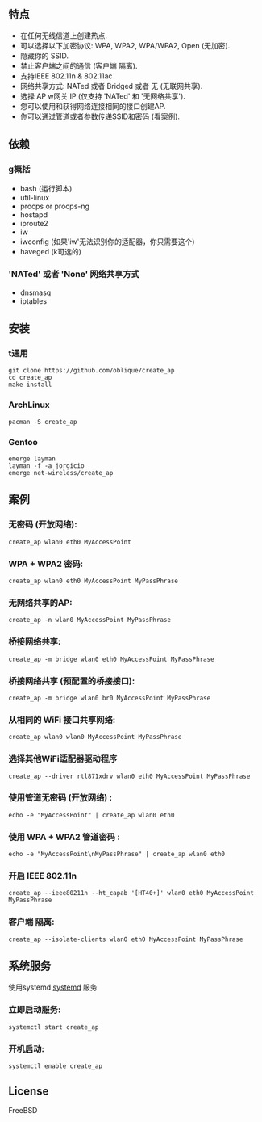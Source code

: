 ## 特点
* 在任何无线信道上创建热点.
* 可以选择以下加密协议: WPA, WPA2, WPA/WPA2, Open (无加密).
* 隐藏你的 SSID.
* 禁止客户端之间的通信 (客户端 隔离).
* 支持IEEE 802.11n & 802.11ac 
* 网络共享方式: NATed 或者 Bridged 或者 无 (无联网共享).
* 选择 AP w网关 IP (仅支持 'NATed' 和 '无网络共享').
* 您可以使用和获得网络连接相同的接口创建AP.
* 你可以通过管道或者参数传递SSID和密码 (看案例).


## 依赖
### g概括
* bash (运行脚本)
* util-linux 
* procps or procps-ng
* hostapd
* iproute2
* iw
* iwconfig (如果'iw'无法识别你的适配器，你只需要这个)
* haveged (k可选的)

### 'NATed' 或者 'None' 网络共享方式
* dnsmasq
* iptables


## 安装
### t通用
    git clone https://github.com/oblique/create_ap
    cd create_ap
    make install

### ArchLinux
    pacman -S create_ap

### Gentoo
    emerge layman
    layman -f -a jorgicio
    emerge net-wireless/create_ap

## 案例
### 无密码 (开放网络):
    create_ap wlan0 eth0 MyAccessPoint

### WPA + WPA2 密码:
    create_ap wlan0 eth0 MyAccessPoint MyPassPhrase

### 无网络共享的AP:
    create_ap -n wlan0 MyAccessPoint MyPassPhrase

### 桥接网络共享:
    create_ap -m bridge wlan0 eth0 MyAccessPoint MyPassPhrase

### 桥接网络共享 (预配置的桥接接口):
    create_ap -m bridge wlan0 br0 MyAccessPoint MyPassPhrase

### 从相同的 WiFi 接口共享网络:
    create_ap wlan0 wlan0 MyAccessPoint MyPassPhrase

### 选择其他WiFi适配器驱动程序
    create_ap --driver rtl871xdrv wlan0 eth0 MyAccessPoint MyPassPhrase

### 使用管道无密码 (开放网络) :
    echo -e "MyAccessPoint" | create_ap wlan0 eth0

### 使用 WPA + WPA2 管道密码 :
    echo -e "MyAccessPoint\nMyPassPhrase" | create_ap wlan0 eth0

### 开启 IEEE 802.11n
    create_ap --ieee80211n --ht_capab '[HT40+]' wlan0 eth0 MyAccessPoint MyPassPhrase

### 客户端 隔离:
    create_ap --isolate-clients wlan0 eth0 MyAccessPoint MyPassPhrase

## 系统服务
使用systemd [systemd](https://wiki.archlinux.org/index.php/systemd#Basic_systemctl_usage) 服务
### 立即启动服务:
    systemctl start create_ap

### 开机启动:
    systemctl enable create_ap


## License
FreeBSD
